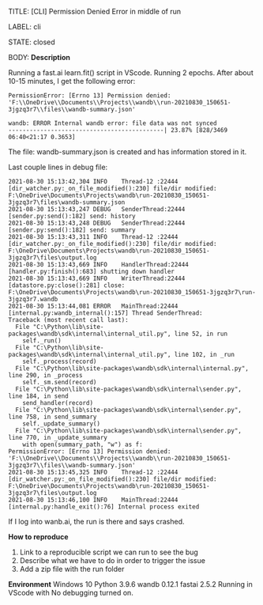 TITLE:
[CLI] Permission Denied Error in middle of run

LABEL:
cli

STATE:
closed

BODY:
**Description**

Running a fast.ai learn.fit() script in VScode. Running 2 epochs. After about 10-15 minutes, I get the following error:

```
PermissionError: [Errno 13] Permission denied: 'F:\\OneDrive\\Documents\\Projects\\wandb\\run-20210830_150651-3jgzq3r7\\files\\wandb-summary.json'

wandb: ERROR Internal wandb error: file data was not synced
--------------------------------------------| 23.87% [828/3469 06:40<21:17 0.3653]
```

The file: wandb-summary.json is created and has information stored in it.

Last couple lines in debug file:

```
2021-08-30 15:13:42,304 INFO    Thread-12 :22444 [dir_watcher.py:_on_file_modified():230] file/dir modified: F:\OneDrive\Documents\Projects\wandb\run-20210830_150651-3jgzq3r7\files\wandb-summary.json
2021-08-30 15:13:43,247 DEBUG   SenderThread:22444 [sender.py:send():182] send: history
2021-08-30 15:13:43,248 DEBUG   SenderThread:22444 [sender.py:send():182] send: summary
2021-08-30 15:13:43,311 INFO    Thread-12 :22444 [dir_watcher.py:_on_file_modified():230] file/dir modified: F:\OneDrive\Documents\Projects\wandb\run-20210830_150651-3jgzq3r7\files\output.log
2021-08-30 15:13:43,669 INFO    HandlerThread:22444 [handler.py:finish():683] shutting down handler
2021-08-30 15:13:43,669 INFO    WriterThread:22444 [datastore.py:close():281] close: F:\OneDrive\Documents\Projects\wandb\run-20210830_150651-3jgzq3r7\run-3jgzq3r7.wandb
2021-08-30 15:13:44,081 ERROR   MainThread:22444 [internal.py:wandb_internal():157] Thread SenderThread:
Traceback (most recent call last):
  File "C:\Python\lib\site-packages\wandb\sdk\internal\internal_util.py", line 52, in run
    self._run()
  File "C:\Python\lib\site-packages\wandb\sdk\internal\internal_util.py", line 102, in _run
    self._process(record)
  File "C:\Python\lib\site-packages\wandb\sdk\internal\internal.py", line 290, in _process
    self._sm.send(record)
  File "C:\Python\lib\site-packages\wandb\sdk\internal\sender.py", line 184, in send
    send_handler(record)
  File "C:\Python\lib\site-packages\wandb\sdk\internal\sender.py", line 758, in send_summary
    self._update_summary()
  File "C:\Python\lib\site-packages\wandb\sdk\internal\sender.py", line 770, in _update_summary
    with open(summary_path, "w") as f:
PermissionError: [Errno 13] Permission denied: 'F:\\OneDrive\\Documents\\Projects\\wandb\\run-20210830_150651-3jgzq3r7\\files\\wandb-summary.json'
2021-08-30 15:13:45,325 INFO    Thread-12 :22444 [dir_watcher.py:_on_file_modified():230] file/dir modified: F:\OneDrive\Documents\Projects\wandb\run-20210830_150651-3jgzq3r7\files\output.log
2021-08-30 15:13:46,100 INFO    MainThread:22444 [internal.py:handle_exit():76] Internal process exited
```

If I log into wanb.ai, the run is there and says crashed.

**How to reproduce**
1. Link to a reproducible script we can run to see the bug
2. Describe what we have to do in order to trigger the issue
3. Add a zip file with the run folder 

**Environment**
Windows 10
Python 3.9.6
wandb 0.12.1
fastai 2.5.2
Running in VScode with No debugging turned on.

